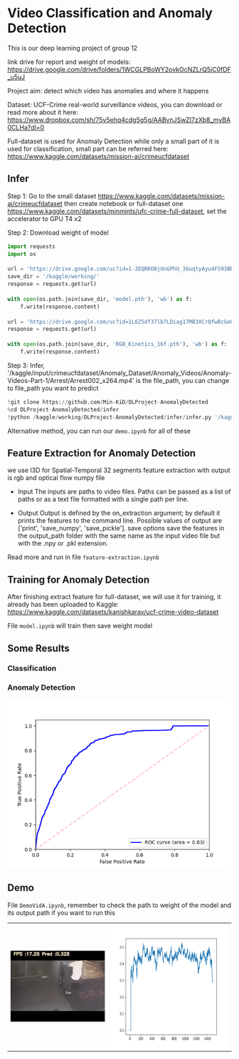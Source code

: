 # Video Classification and Anomaly Detection
This is our deep learning project of group 12 

link drive for report and weight of models: https://drive.google.com/drive/folders/1WCGLPBoWY2ovkOcNZLrQ5jC0fDF_u5uJ

Project aim: detect which video has anomalies and where it happens

Dataset: UCF-Crime real-world surveillance videos, you can download or read more about it here: https://www.dropbox.com/sh/75v5ehq4cdg5g5g/AABvnJSwZI7zXb8_myBA0CLHa?dl=0

Full-dataset is used for Anomaly Detection while only a small part of it is used for classification, small part can be referred here: https://www.kaggle.com/datasets/mission-ai/crimeucfdataset  

## Infer

Step 1: Go to the small dataset https://www.kaggle.com/datasets/mission-ai/crimeucfdataset then create notebook or full-dataset one https://www.kaggle.com/datasets/minmints/ufc-crime-full-dataset, set the accelerator to GPU T4 x2

Step 2: Download weight of model

```python
import requests
import os

url = 'https://drive.google.com/uc?id=1-2EQRKO0jUnGPhU_3GuqtyAyu4FS93BR&export=download&confirm=t&uuid=12eaf101-0796-4f5b-813b-cbe20b5dbde0'
save_dir = '/kaggle/working/'
response = requests.get(url)

with open(os.path.join(save_dir, 'model.pth'), 'wb') as f:
    f.write(response.content)
    
url = 'https://drive.google.com/uc?id=1L6Z5df37lb7LDiag17MB3XCrQfwBcGeU&export=download&confirm=t&uuid=12eaf101-0796-4f5b-813b-cbe20b5dbde0'
response = requests.get(url)

with open(os.path.join(save_dir, 'RGB_Kinetics_16f.pth'), 'wb') as f:
    f.write(response.content)

```
Step 3: Infer, '/kaggle/input/crimeucfdataset/Anomaly_Dataset/Anomaly_Videos/Anomaly-Videos-Part-1/Arrest/Arrest002_x264.mp4' is the file_path, you can change to file_path you want to predict

```python
!git clone https://github.com/Min-KiD/DLProject-AnomalyDetected
%cd DLProject-AnomalyDetected/infer
!python /kaggle/working/DLProject-AnomalyDetected/infer/infer.py '/kaggle/input/crimeucfdataset/Anomaly_Dataset/Anomaly_Videos/Anomaly-Videos-Part-1/Arrest/Arrest002_x264.mp4'
```

Alternative method, you can run our `demo.ipynb` for all of these

## Feature Extraction for Anomaly Detection

we use I3D for Spatial-Temporal 32 segments feature extraction with output is rgb and optical flow numpy file

- Input
The inputs are paths to video files. Paths can be passed as a list of paths or as a text file formatted with a single path per line.

- Output
Output is defined by the on_extraction argument; by default it prints the features to the command line. Possible values of output are ['print', 'save_numpy', 'save_pickle']. save options save the features in the output_path folder with the same name as the input video file but with the .npy or .pkl extension.

Read more and run in file `feature-extraction.ipynb`

## Training for Anomaly Detection 

After finishing extract feature for full-dataset, we will use it for training, it already has been uploaded to Kaggle: https://www.kaggle.com/datasets/kanishkarav/ucf-crime-video-dataset

File `model.ipynb` will train then save weight model

## Some Results 

### Classification

### Anomaly Detection 

<td><img alt="" src="./Detection/media_images_ROC Curve.png" />

## Demo

File `DemoVidA.ipynb`, remember to check the path to weight of the model and its output path if you want to run this

<table>
  <tr>
    <td><img alt="" src="./Arrest002gif.gif" /></td> <td><img alt="" src="./Arrest002_x264_result.png" height="280" width="400" />
  <tr>
</table>
